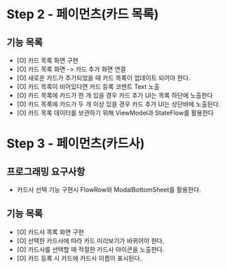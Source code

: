 # Step 2 - 페이먼츠(카드 목록)

## 기능 목록
- [O] 카드 목록 화면 구현
- [O] 카드 목록 화면 -> 카드 추가 화면 연결 
- [O] 새로운 카드가 추가되었을 때 카드 목록이 업데이트 되어야 한다.
- [O] 카드 목록이 비어있다면 카드 등록 코멘트 Text 노출
- [O] 카드 목록에 카드가 한 개 있을 경우 카드 추가 UI는 목록 하단에 노출한다
- [O] 카드 목록에 카드가 두 개 이상 있을 경우 카드 추가 UI는 상단바에 노출된다.
- [O] 카드 목록 데이터를 보관하기 위해 ViewModel과 StateFlow를 활용한다

# Step 3 - 페이먼츠(카드사)

## 프로그래밍 요구사항
- 카드사 선택 기능 구현시 FlowRow와 ModalBottomSheet를 활용한다.

## 기능 목록
- [O] 카드사 목록 화면 구현
- [O] 선택한 카드사에 따라 카드 미리보기가 바뀌어야 한다.
- [O] 카드사를 선택할 때 적절한 카드사 아이콘을 노출한다.
- [O] 카드 등록 시 카드에 카드사 이름이 표시된다.

